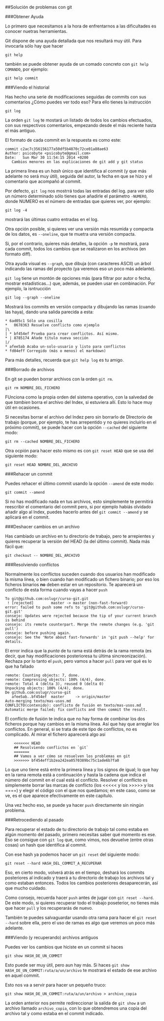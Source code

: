 ##Solución de problemas con git


###Obtener Ayuda

Lo primero que necesitamos a la hora de enfrentarnos a las dificultades es conocer nuetras herramientas.

Git dispone de una ayuda detallada que nos resultará muy útil. Para invocarla sólo hay que hacer 

`git help`

también se puede obtener ayuda de un comado concreto con `git help COMANDO`, por ejemplo:

`git help commit`

###Viendo el historial

Has hecho una serie de modificaciones seguidas de commits con sus comentarios ¿Cómo puedes ver todo eso? Para ello tienes la instrucción

`git log`

La orden `git log` te mostará un listado de todos los cambios efectuados, con sus respectivos comentarios, empezando desde el más reciente hasta el más antiguo.

El formato de cada commit en la respuesta es como este:

```
commit c2ac7c356156177a50df5b4870c72ce01a88ae63
Author: psicobyte <psicobyte@gmail.com>
Date:   Sun Mar 30 11:54:15 2014 +0200
   Cambios menores en las explicaciones de git add y git status
```

La primera línea es un *hash* único que identifica al commit (y que más adelante no será muy útil), seguida del autor, la fecha en que se hizo y el comentario que acompañó al commit. 

Por defecto, `git log` nos mostrrá todas las entradas del log. para ver sólo un número determinado sólo tienes que añadirle el parámetro `-NUMERO`, donde NUMERO es el número de entradas que quieres ver, por ejemplo:

`git log -4`

mostrará las últimas cuatro entradas en el log.

Otra opción posible, si quieres ver una versión más resumida y compacta de los datos, es `--oneline`, que te muetra una versión compacta.

Si, por el contrario, quieres más detalles, la opción `-p` te mostrará, para cada commit, todos los cambios que se realizaron en los archivos (en formato diff).

Otra ayuda visual es `--graph`, que dibuja (con caracteres ASCII) un árbol indicando las ramas del proyecto (ya veremos eso un poco más adelante).

`git log` tiene un montón de opciones más (para filtrar por autor o fecha, mostrar estadísticas...) que, además, se pueden usar en combinación. Por ejemplo, la isntrucción

`git log --graph --oneline` 

Mostrará los commits en versión compacta y dibujando las ramas (cuando las haya), dando una salida parecida a esta:

```
* 6ad05c1 Sólo una cosilla
*   0678363 Resuelve conflicto como ejemplo
|\  
| * bf454ef Prueba para crear conflictos. Así mismo.
* | 8785174 Añade título nueva sección
|/  
* afee5ab Acaba un-solo-usuario y listo para conflictos
* fd04eff Corregido (más o menos) el markdown)
```

Para más detalles, recuerda que `git help log` es tu amigo.

###Borrado de archivos

En git se pueden borrar archivos con la orden `git rm`.

`git rm NOMBRE_DEL_FICHERO`

FUnciona como la propia orden del sistema operativo, con la salvedad de que *tambien* borra el archivo del Index, si estuviera allí. Esto lo hace muy útil en ocasiones.

Si necesitas borrar el archivo del Indez pero sin borrarlo de DIrectorio de trabajo (porque, por ejemplo, te has arrepentido y no quieres incluírlo en el próximo commit), se puede hacer con la opción `--cached` del siguiente modo:

`git rm --cached NOMBRE_DEL_FICHERO`

Otra ocpión para hacer esto mismo es con `git reset HEAD` que se usa del siguiente modo:

`git reset HEAD NOMBRE_DEL_ARCHIVO`

###Rehacer un commit

Puedes rehacer el último commit usando la opción `--amend` de este modo:

`git commit --amend`

Si no has modificado nada en tus archivos, esto simplemente te permitirá reescribir el comentario del commit pero, si por ejemplo habiás olvidado añadir algo al Index, puedes hacerlo antes del `git commit --amend` y se aplicará en el commit.

###Deshacer cambios en un archivo

Has cambiado un archivo en tu directorio de trabajo, pero te arrepientes y quieres recuperar la versión del HEAD (la del último commit). Nada más fácil que:

`git checkout -- NOMBRE_DEL_ARCHIVO`

###Resolviendo conflictos
	
Normalmente los conflictos suceden cuando dos usuarios han modificado
    la misma línea, o bien cuando han modificado un fichero binario;
    por eso los ficheros binarios **no** deben estar en un
    repositorio. Te aparecerá un conflicto de esta forma cuando vayas
    a hacer `push`

```	
To git@github.com:oslugr/curso-git.git
 ! [rejected]        master -> master (non-fast-forward)
error: failed to push some refs to 'git@github.com:oslugr/curso-git.git'
consejo: Updates were rejected because the tip of your current branch is behind
consejo: its remote counterpart. Merge the remote changes (e.g. 'git pull')
consejo: before pushing again.
consejo: See the 'Note about fast-forwards' in 'git push --help' for details.
```

El error indica que la *punta* de tu rama está detrás de la rama remota (es decir, que hay modificaciones posterioresa tu última sincreonización). Rechaza por lo tanto el `push`, pero vamos a hacer `pull` para ver qué es lo que ha fallado

```
remote: Counting objects: 7, done.
remote: Compressing objects: 100% (4/4), done.
remote: Total 4 (delta 3), reused 0 (delta 0)
Unpacking objects: 100% (4/4), done.
De github.com:oslugr/curso-git
   afee5ab..bf454ef  master     -> origin/master
Auto-merging texto/mas-usos.md
CONFLICTO(contenido): conflicto de fusión en texto/mas-usos.md
Automatic merge failed; fix conflicts and then commit the result.
```

El conflicto de fusión te indica que no hay forma de combinar los dos
ficheros porque hay cambios en la misma línea. Así que hay que
arreglar los conflictos. En general, si se trata de este tipo de
conflictos, no es complicado. Al mirar el fichero aparecerá algo así

```
    <<<<<<< HEAD
    ## Resolviendo conflictos en `git`
    =======
    ## Vamos a ver cómo se resuelven los problemas en git
    >>>>>>> bf454eff1b2ea242ea0570389bc75c1ade6b7fa0
```

Lo que uno tiene está entre la primera línea y los signos de igual; lo
que hay en la rama remota está a continuación y hasta la cadena que
indica el número del commit en el cual está el conflicto. Resolver el
conflicto es simplemente borrar las marcas de conflicto (los <<<<< y
los >>>>> y los ====) y elegir el código con el que nos quedamos; en
este caso, como se ve, es el que aparece efectivamente en este
capítulo.

Una vez hecho eso, se puede ya hacer `push` directamente sin ningún
problema.

###Retrocediendo al pasado

Para recuperar el estado de tu directorio de trabajo tal como estaba en algún momento del pasado, primero necesitas saber qué momento es ese. Eso se consigue con `git log` que, como vimos, nos devuelve (entre otras cosas) un hash que identifica al commit.

Con ese hash ya podemos hacer un `git reset` del siguiente modo:

`git reset --hard HASH_DEL_COMMIT_A_RECUPERAR`

Eso, en cierto modo, volverá atrás en el tiempo, deshará los commits posteriores al indicado y traerá a tu directorio de trabajo los archivos tal y como estaban entonces. Todos los cambios posteriores desaparecerán, así que mucho cuidado.

Como consejo, recuerda hacer `push` antes de jugar con `git reset --hard`. De este modo, si quieres recuperar todo el trabajo poseterior, no tienes más que hacer `pull` y los recuperarás de nuevo.

También te puedes salvaguardar usando otra rama para hacer el `git reset --hard` sobre ella, pero el uso de ramas es algo que veremos un poco más adelante.

###Viendo (y recuperando) archivos antiguos

Puedes ver los cambios que hiciste en un commit si haces 

`git show HASH_DE_UN_COMMIT`

Esto puede ser muy útil, pero aun hay más. Si haces `git show HASH_DE_UN_COMMIT:ruta/a/un/archivo` te mostrará el estado de ese archivo en aquel commit.

Esto nos va a servir para hacer un pequeño truco:

`git show HASH_DE_UN_COMMIT:ruta/a/un/archivo > archivo_copia`

La orden anterior nos permite redireccionar la salida de `git show` a un archivo llamado `archivo_copia`, con lo que obtendremos una copia del archivo tal y como estaba en el commit indicado.
